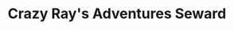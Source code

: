 ---
title: "Crazy Ray's Adventures Seward"
url: /seward/crazy-rays-adventures-seward/
shop: fishing
---